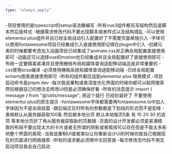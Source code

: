 ```yaml
---
type: "always_apply"
---
```


-项目使用的是typescript的setup语法糖编写
-所有vue3组件都先写结构然后是脚本然后是样式
-根据需求修改代码不要出现脚本或者样式以及结构错乱
-可以使用elementui plus组件并且已经全局自动引入配置好了不需要页面单独引入
-字体可以使用fontawesome项目已经集成引入直接使用即记得在plugin中引入
-创建元素的时候都要考虑加入动画项目已经集成了animate.css并正确全局配置直接使用即可
-动画还可以选择vue的motion也已经集成并且全局配置好了直接使用即可
-布局一定要精美紧凑并且使用栅格布局和媒体查询适配移动端这是非常重要的
-css使用scss编译
-必须使用栅格系统和媒体查询适配移动端
-已经全局配置echarts图表直接使用即可
-所有的组件都应适配elementui plus 暗黑模式
-项目启动命令是pnpm dev
-每次我说重构或者深度优化界面的时候你都可以联网搜索然后根据自己的想法去修改UI但是必须确保好看
-所有的消息提示 import { message } from "@/utils/message";  用这个就行  已经封装好了 不要使用elementui plus的原生提示
-fontawesome字体都需要再fontawesome.ts中加入字体因为不是全局挂载
-跟后端交互时所有的参数都是下划线的形式而不是驼峰
-表格默认从服务器获取100条 然后做本地分页 默认本地每页5条 有 10 20 30 的选项 等本地分页好了再从服务器获取新的页数据
-页面的设计开发都必须是紧凑精致的布局不要出现太大的卡片或者无所谓的阴影或者框线可以存在但是不能太多影响整个界面的美观
-当我说重制UI或者类似让你重新设计UI的时候你就自己根据现在的页面进行网络搜索
-所有的请求都必须用中文回答我
-每次修改完代码不用去启动项目我会自己启动